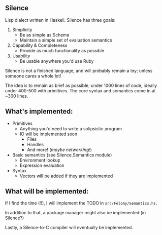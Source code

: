 ## Silence

Lisp dialect written in Haskell. Silence has three goals:

1. Simplicity
	- Be as simple as Scheme
	- Maintain a simple set of evaluation semantics
2. Capability & Completeness
	- Provide as much functionality as possible
3. Usability
	- Be usable anywhere you'd use Ruby

Silence is not a finished language, and will probably remain a toy; unless someone cares a whole lot!

The idea is to remain as brief as possible; under 1000 lines of code, ideally under 400-500 with primitives. The core syntax and semantics come in at ~300 lines.

## What's implemented:

- Primitives
	- Anything you'd need to write a solipsistic program 
	- IO will be implemented soon
		- Files
		- Handles
		- And more! (*maybe networking!*)
- Basic semantics (see Silence.Semantics module)
	- Environment lookup
	- Expression evaluation
- Syntax
	- Vectors will be added if they are implemented

## What will be implemented:

If I find the time (!!), I will implement the TODO in `src/Felony/Semantics.hs`.

In addition to that, a package manager might also be implemented (in Silence?)

Lastly, a Silence-to-C compiler will eventually be implemented.